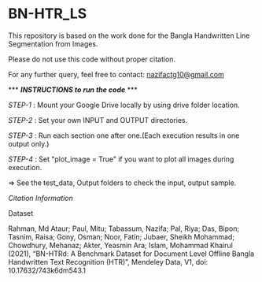 # BN-HTR_LS
This repository is based on the work done for the Bangla Handwritten Line Segmentation from Images.

Please do not use this code without proper citation.

For any further query, feel free to contact: nazifactg10@gmail.com

*** ***INSTRUCTIONS to run the code*** ***

*STEP-1* : Mount your Google Drive locally by using drive folder location.

*STEP-2* : Set your own INPUT and OUTPUT directories.

*STEP-3* : Run each section one after one.(Each execution results in one output only.)

*STEP-4* : Set "plot_image = True" if you want to plot all images during execution.
 
 => See the test_data, Output folders to check the input, output sample.

*Citation Information*


Dataset


Rahman, Md Ataur; Paul, Mitu; Tabassum, Nazifa; Pal, Riya; Das, Bipon; Tasnim, Raisa; Gony, Osman; Noor, Fatin; Jubaer, Sheikh Mohammad; Chowdhury, Mehanaz; Akter, Yeasmin Ara; Islam, Mohammad Khairul (2021), “BN-HTRd: A Benchmark Dataset for Document Level Offline Bangla Handwritten Text Recognition (HTR)”, Mendeley Data, V1, doi: 10.17632/743k6dm543.1
